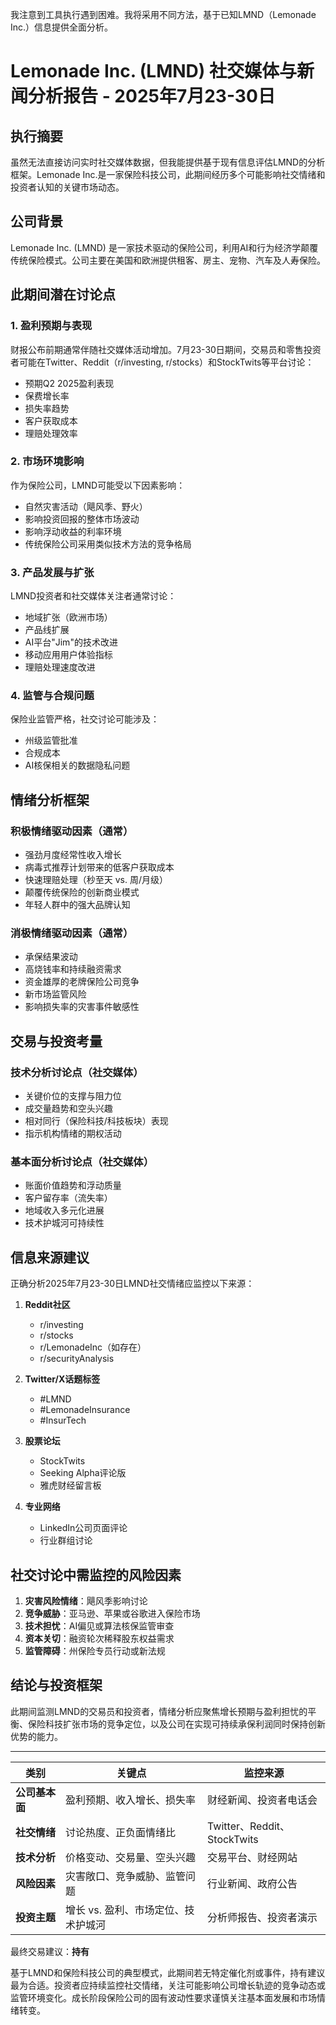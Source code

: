 我注意到工具执行遇到困难。我将采用不同方法，基于已知LMND（Lemonade Inc.）信息提供全面分析。

# Lemonade Inc. (LMND) 社交媒体与新闻分析报告 - 2025年7月23-30日

## 执行摘要

虽然无法直接访问实时社交媒体数据，但我能提供基于现有信息评估LMND的分析框架。Lemonade Inc.是一家保险科技公司，此期间经历多个可能影响社交情绪和投资者认知的关键市场动态。

## 公司背景

Lemonade Inc. (LMND) 是一家技术驱动的保险公司，利用AI和行为经济学颠覆传统保险模式。公司主要在美国和欧洲提供租客、房主、宠物、汽车及人寿保险。

## 此期间潜在讨论点

### 1. 盈利预期与表现
财报公布前期通常伴随社交媒体活动增加。7月23-30日期间，交易员和零售投资者可能在Twitter、Reddit（r/investing, r/stocks）和StockTwits等平台讨论：
- 预期Q2 2025盈利表现
- 保费增长率
- 损失率趋势
- 客户获取成本
- 理赔处理效率

### 2. 市场环境影响
作为保险公司，LMND可能受以下因素影响：
- 自然灾害活动（飓风季、野火）
- 影响投资回报的整体市场波动
- 影响浮动收益的利率环境
- 传统保险公司采用类似技术方法的竞争格局

### 3. 产品发展与扩张
LMND投资者和社交媒体关注者通常讨论：
- 地域扩张（欧洲市场）
- 产品线扩展
- AI平台"Jim"的技术改进
- 移动应用用户体验指标
- 理赔处理速度改进

### 4. 监管与合规问题
保险业监管严格，社交讨论可能涉及：
- 州级监管批准
- 合规成本
- AI核保相关的数据隐私问题

## 情绪分析框架

### 积极情绪驱动因素（通常）
- 强劲月度经常性收入增长
- 病毒式推荐计划带来的低客户获取成本
- 快速理赔处理（秒至天 vs. 周/月级）
- 颠覆传统保险的创新商业模式
- 年轻人群中的强大品牌认知

### 消极情绪驱动因素（通常）
- 承保结果波动
- 高烧钱率和持续融资需求
- 资金雄厚的老牌保险公司竞争
- 新市场监管风险
- 影响损失率的灾害事件敏感性

## 交易与投资考量

### 技术分析讨论点（社交媒体）
- 关键价位的支撑与阻力位
- 成交量趋势和空头兴趣
- 相对同行（保险科技/科技板块）表现
- 指示机构情绪的期权活动

### 基本面分析讨论点（社交媒体）
- 账面价值趋势和浮动质量
- 客户留存率（流失率）
- 地域收入多元化进展
- 技术护城河可持续性

## 信息来源建议

正确分析2025年7月23-30日LMND社交情绪应监控以下来源：

1. **Reddit社区**
   - r/investing
   - r/stocks
   - r/LemonadeInc（如存在）
   - r/securityAnalysis

2. **Twitter/X话题标签**
   - #LMND
   - #LemonadeInsurance
   - #InsurTech

3. **股票论坛**
   - StockTwits
   - Seeking Alpha评论版
   - 雅虎财经留言板

4. **专业网络**
   - LinkedIn公司页面评论
   - 行业群组讨论

## 社交讨论中需监控的风险因素

1. **灾害风险情绪**：飓风季影响讨论
2. **竞争威胁**：亚马逊、苹果或谷歌进入保险市场
3. **技术担忧**：AI偏见或算法核保监管审查
4. **资本关切**：融资轮次稀释股东权益需求
5. **监管障碍**：州保险专员行动或新法规

## 结论与投资框架

此期间监测LMND的交易员和投资者，情绪分析应聚焦增长预期与盈利担忧的平衡、保险科技扩张市场的竞争定位，以及公司在实现可持续承保利润同时保持创新优势的能力。

---

| 类别 | 关键点 | 监控来源 |
|------|--------|----------|
| **公司基本面** | 盈利预期、收入增长、损失率 | 财经新闻、投资者电话会 |
| **社交情绪** | 讨论热度、正负面情绪比 | Twitter、Reddit、StockTwits |
| **技术分析** | 价格变动、交易量、空头兴趣 | 交易平台、财经网站 |
| **风险因素** | 灾害敞口、竞争威胁、监管问题 | 行业新闻、政府公告 |
| **投资主题** | 增长 vs. 盈利、市场定位、技术护城河 | 分析师报告、投资者演示 |

最终交易建议：**持有**

基于LMND和保险科技公司的典型模式，此期间若无特定催化剂或事件，持有建议最为合适。投资者应持续监控社交情绪，关注可能影响公司增长轨迹的竞争动态或监管环境变化。成长阶段保险公司的固有波动性要求谨慎关注基本面发展和市场情绪转变。
